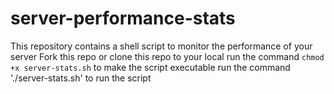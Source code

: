 # server-performance-stats
This repository contains a shell script to monitor the performance of your server
Fork this repo or clone this repo to your local 
run the command `chmod +x server-stats.sh` to make the script executable
run the command './server-stats.sh' to run the script
